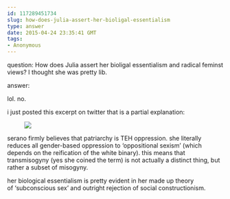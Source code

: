 ```yaml
---
id: 117289451734
slug: how-does-julia-assert-her-bioligal-essentialism
type: answer
date: 2015-04-24 23:35:41 GMT
tags:
- Anonymous
---
```

question: How does Julia assert her bioligal essentialism and radical feminst views? I thought she was pretty lib.

answer: <p>lol. no.&nbsp;</p><p>i just posted this excerpt on twitter that is a partial explanation:</p><figure class="tmblr-full" data-orig-height="290" data-orig-width="619"><img src="https://41.media.tumblr.com/a63e317a55e13089d5cf9fc731902de3/tumblr_inline_nnc41atnH01rdzs46_540.png" data-orig-height="290" data-orig-width="619"></figure><p>serano firmly believes that patriarchy is TEH oppression. she literally reduces all gender-based oppression to&nbsp;‘oppositional sexism’ (which depends on the reification of the white binary). this means that transmisogyny (yes she coined the term) is not actually a distinct thing, but rather a subset of misogyny.&nbsp;</p><p>her biological essentialism is pretty evident in her made up theory of&nbsp;‘subconscious sex’ and outright rejection of social constructionism.&nbsp;</p>